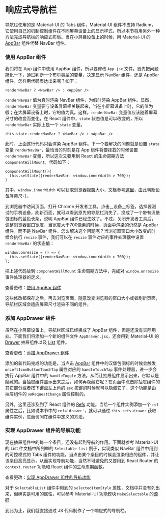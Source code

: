 # 响应式导航栏

导航栏使用的是 Material-UI 的 Tabs 组件，Material-UI 组件不支持 Radium，它使用自己的机制控制组件在不同屏幕设备上的显示样式，所以本节将用另外一种方法完成导航栏的响应式布局。当在小屏幕设备上的时候，用 Material-UI 的 [AppBar](http://www.material-ui.com/#/components/app-bar) 组件代替 NavBar 组件。

### 使用 AppBar 组件

我们将在 App 组件中使用 AppBar 组件，所以要修改 `App.jsx` 文件。首先把问题简化一下，通过判断一个布尔类型的变量，决定显示 NavBar 组件，还是 AppBar 组件，怎样用代码表达出来呢？如下：

```
renderNavBar ? <NavBar /> : <AppBar />
```

`renderNavBar` 值为真时渲染 NavBar 组件，为假时渲染 AppBar 组件。显然，`renderNavBar` 变量要与设备屏幕相关联起来，当在小屏幕设备上时，它的值为假；在大屏幕设备上时，它的值为真。这样，`renderNavBar` 变量值应该随着屏幕尺寸的改变而变化，在 React 组件中，`state` 状态值是可以改变的，所以 `renderNavBar` 实际上是一个 `state` 变量。

```
this.state.renderNavBar ? <NavBar /> : <AppBar />
```

此时，上面这行代码只会渲染 AppBar 组件。下一个要解决的问题就是设置 `state` 变量 `renderNavBar`，最恰当的时刻是在 App 组件将要挂载的时候设置 `renderNavBar` 变量，所以这次又要用到 React 的生命周期方法 `componentWillMount`，代码如下：

```
componentWillMount(){
  this.setState({renderNavBar: window.innerWidth > 700});
}
```

其中，`window.innerWidth` 可以获取浏览器视窗大小，文档参考[这里](https://developer.mozilla.org/en-US/docs/Web/API/Window/innerWidth)，由此判断设备屏幕尺寸。

到浏览器中访问页面，打开 Chrome 开发者工具，点击__设备__标签，选择要测试的手机设备，刷新页面，就可以看到原先的导航栏消失了，换成了一个带有汉堡包图标的蓝色长条，说明 AppBar 组件已经生效了。不过，关闭开发者工具后，调整浏览器窗口宽度，当宽度大于700像素的时候，页面中渲染的仍然是 AppBar 组件，而不是 NavBar 组件，怎么解决这个问题呢？当浏览器窗口大小改变的时候会执行 `resize` 事件，我们可以在 `resize` 事件对应的事件处理器中设置 `renderNavBar` 的状态值：

```
window.onresize = () => {
  this.setState({renderNavBar: window.innerWidth > 700});
};
```

把上述代码放到 `componentWillMount` 生命周期方法中，完成对 `window.onresize` 事件处理器的定义。

查看更改：[使用 AppBar 组件](https://coding.net/u/happypeter/p/meteor-react-bird-demo/git/commit/a075d12610af15c15827e38e235826448c51cf3c)

这些修改都保存之后，再去浏览页面，随意改变浏览器的窗口大小或者刷新页面，导航栏区域会适应屏幕尺寸渲染不同的组件。

### 添加 AppDrawer 组件

虽然在小屏幕设备上，导航栏区域已经换成了 AppBar 组件，但是还没有实际用处。下面我们将添加一个新的组件文件 `AppDrawer.jsx`，还会用到 Material-UI 的 [Drawer](http://www.material-ui.com/#/components/drawer) 抽屉组件以及 [List](http://www.material-ui.com/#/components/list) 组件。

查看更改：[添加 AppDrawer 组件](https://coding.net/u/happypeter/p/meteor-react-bird-demo/git/commit/5a96a003d24a7acd38ab9a5deb9f51c0462975f1)

添加的新代码完成的功能是，当点击 [AppBar](http://www.material-ui.com/#/components/app-bar) 组件中的汉堡包图标的时候会触发 `onLeftIconButtonTouchTap` 属性对应的 `handleTouchTap` 事件处理器，进一步会执行 AppBar 组件中的 `handleToggle` 方法，从而让抽屉组件显示出来，它默认是隐藏的。当抽屉组件显示出来之后，如何再隐藏它呢？在页面中点击除抽屉组件的其它部分或者按下键盘左上角的 `esc` 按键的时候就可以隐藏它了，这个功能是由抽屉组件的 `onRequestChange` 属性控制的。

另外，这里还涉及到了 React 组件的 [Refs](https://facebook.github.io/react/docs/more-about-refs.html) 功能。当给一个组件实例添加一个 `ref` 属性之后，比如说本节中的 `ref='drawer'`，就可以通过 `this.refs.drawer` 获取组件实例，进而访问在组件中定义的方法。

### 实现 AppDrawer 组件的导航功能

现在抽屉组件中的每一个条目，还没有起到导航的作用。下面就参考 Material-UI 的 List 件文档中所列举的 `Selectable list` 例子，实现类似 NavBar 组件中用到的可控模式的 Tabs 组件的功能，当点击某个条目的时候会渲染相应的组件，并让该条目高亮显示，从而实现导航功能，当然不可避免的又要用到 React Router 的 `context.router` 功能和 React 组件的生命周期函数。

查看更改：[实现 AppDrawer 组件的导航功能](https://coding.net/u/happypeter/p/meteor-react-bird-demo/git/commit/2f87fa93b53a26d5beeb1b662d7db8f1faed1cbd)

对于 `SelectableList` 组件中用到的 `selectedItemStyle` 属性，文档中并没有列出来，但确实是可用的属性，可以参考 Material-UI 功能模块 `MakeSelectable` 的[源码](https://github.com/callemall/material-ui/blob/master/src/List/MakeSelectable.js)

到此为止，我们就直接通过 JS 代码制作了一个响应式的导航栏。
